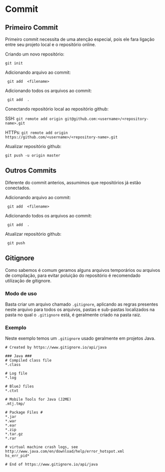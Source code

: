 # Commit
## Primeiro Commit

Primeiro commit necessita de uma atenção especial, pois ele fara ligação entre seu projeto local e o repositório online.



Criando um novo repositório:

``` git init ```


Adicionando arquivo ao commit:

``` git add  <filename>```

Adicionando todos os arquivos ao commit:

``` git add  .```

Conectando repositório local ao repositório github:

SSH: ``` git remote add origin git@github.com:<username>/<repository-name>.git ```

HTTPs: ```git remote add origin https://github.com/<username>/<repository-name>.git```

Atualizar repositório github:

``` git push -u origin master ```
## Outros Commits

Diferente do commit anterios, assumimos que repositórios já estão conectados.

Adicionando arquivo ao commit:

``` git add  <filename>```

Adicionando todos os arquivos ao commit:

``` git add  .```

Atualizar repositório github:

``` git push```

## Gitignore

Como sabemos é comum geramos alguns arquivos temporários ou arquivos de compilação, para evitar poluição do repositório é recomendado utilização de gitignore.


### Modo de uso

Basta criar um arquivo chamado ```.gitignore```, aplicando as regras presentes neste arquivo para todos os arquivos, pastas e sub-pastas localizados na pasta no qual o ```.gitignore``` está, é geralmente criado na pasta raiz.

### Exemplo
Neste exemplo temos um ```.gitignore``` usado geralmente em projetos Java.
```
# Created by https://www.gitignore.io/api/java

### Java ###
# Compiled class file
*.class

# Log file
*.log

# BlueJ files
*.ctxt

# Mobile Tools for Java (J2ME)
.mtj.tmp/

# Package Files #
*.jar
*.war
*.ear
*.zip
*.tar.gz
*.rar

# virtual machine crash logs, see http://www.java.com/en/download/help/error_hotspot.xml
hs_err_pid*

# End of https://www.gitignore.io/api/java
```
